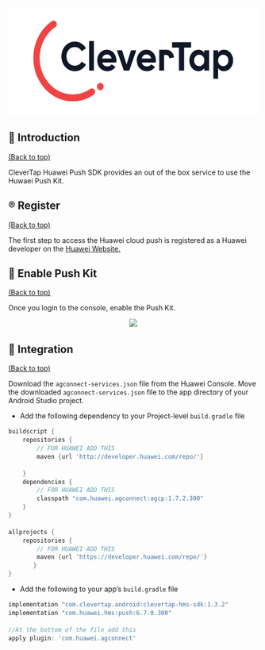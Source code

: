 <p align="center">
  <img src="https://github.com/CleverTap/clevertap-ios-sdk/blob/master/docs/images/clevertap-logo.png" height="220"/>
</p>

## 👋 Introduction
[(Back to top)](#-table-of-contents)

CleverTap Huawei Push SDK provides an out of the box service to use the Huwaei Push Kit.

## ®️ Register
[(Back to top)](#-table-of-contents)

The first step to access the Huawei cloud push is registered as a Huawei developer on the [Huawei Website.](https://id5.cloud.huawei.com/CAS/portal/loginAuth.html)

## 🔨 Enable Push Kit
[(Back to top)](#-table-of-contents)

Once you login to the console, enable the Push Kit.

<p align="center">
  <img src="https://files.readme.io/b51d8cc-Screenshot_2020-04-22_at_12.03.30_PM.png"/>
</p>

## 🚀 Integration
[(Back to top)](#-table-of-contents)

Download the `agconnect-services.json` file from the Huawei Console. Move the downloaded `agconnect-services.json` file to the app directory of your Android Studio project.

* Add the following dependency to your Project-level `build.gradle` file

```groovy
buildscript {
    repositories {
        // FOR HUAWEI ADD THIS
        maven {url 'http://developer.huawei.com/repo/'}
        
    }
    dependencies {
        // FOR HUAWEI ADD THIS
        classpath "com.huawei.agconnect:agcp:1.7.2.300"
    }
}

allprojects {
    repositories {
        // FOR HUAWEI ADD THIS
        maven {url 'https://developer.huawei.com/repo/'}
       }
}
```

* Add the following to your app’s `build.gradle` file

```groovy
implementation "com.clevertap.android:clevertap-hms-sdk:1.3.2"
implementation "com.huawei.hms:push:6.7.0.300"

//At the bottom of the file add this
apply plugin: 'com.huawei.agconnect'

```